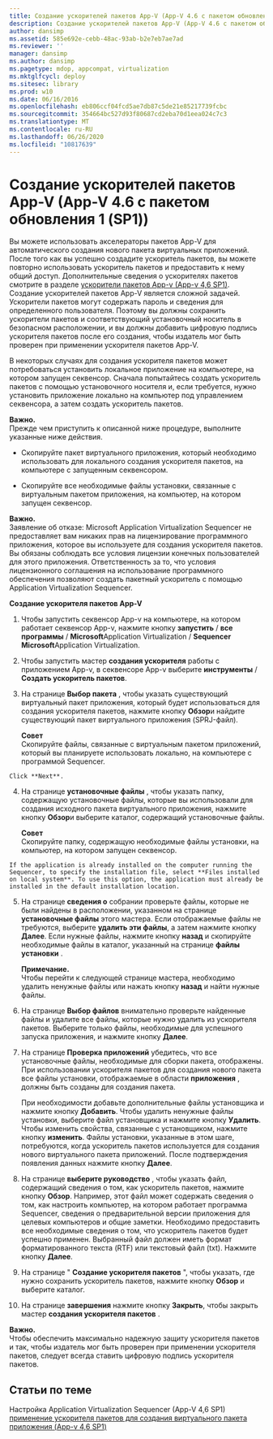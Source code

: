 ```yaml
---
title: Создание ускорителей пакетов App-V (App-V 4.6 с пакетом обновления 1 (SP1))
description: Создание ускорителей пакетов App-V (App-V 4.6 с пакетом обновления 1 (SP1))
author: dansimp
ms.assetid: 585e692e-cebb-48ac-93ab-b2e7eb7ae7ad
ms.reviewer: ''
manager: dansimp
ms.author: dansimp
ms.pagetype: mdop, appcompat, virtualization
ms.mktglfcycl: deploy
ms.sitesec: library
ms.prod: w10
ms.date: 06/16/2016
ms.openlocfilehash: eb806ccf04fcd5ae7db87c5de21e85217739fcbc
ms.sourcegitcommit: 354664bc527d93f80687cd2eba70d1eea024c7c3
ms.translationtype: MT
ms.contentlocale: ru-RU
ms.lasthandoff: 06/26/2020
ms.locfileid: "10817639"
---
```

# Создание ускорителей пакетов App-V (App-V 4.6 с пакетом обновления 1 (SP1))


Вы можете использовать акселераторы пакетов App-V для автоматического создания нового пакета виртуальных приложений. После того как вы успешно создадите ускоритель пакетов, вы можете повторно использовать ускоритель пакетов и предоставить к нему общий доступ. Дополнительные сведения о ускорителях пакетов смотрите в разделе [ускорители пакетов App-v (App-v 4,6 SP1)](about-app-v-package-accelerators--app-v-46-sp1-.md). Создание ускорителей пакетов App-V является сложной задачей. Ускорители пакетов могут содержать пароль и сведения для определенного пользователя. Поэтому вы должны сохранить ускорители пакетов и соответствующий установочный носитель в безопасном расположении, и вы должны добавить цифровую подпись ускорителя пакетов после его создания, чтобы издатель мог быть проверен при применении ускорителя пакетов App-V.

В некоторых случаях для создания ускорителя пакетов может потребоваться установить локальное приложение на компьютере, на котором запущен секвенсор. Сначала попытайтесь создать ускоритель пакетов с помощью установочного носителя и, если требуется, нужно установить приложение локально на компьютер под управлением секвенсора, а затем создать ускоритель пакетов.

**Важно.**  
Прежде чем приступить к описанной ниже процедуре, выполните указанные ниже действия.

-   Скопируйте пакет виртуального приложения, который необходимо использовать для локального создания ускорителя пакетов, на компьютере с запущенным секвенсором.

-   Скопируйте все необходимые файлы установки, связанные с виртуальным пакетом приложения, на компьютер, на котором запущен секвенсор.



**Важно.**  
Заявление об отказе: Microsoft Application Virtualization Sequencer не предоставляет вам никаких прав на лицензирование программного приложения, которое вы используете для создания ускорителя пакетов. Вы обязаны соблюдать все условия лицензии конечных пользователей для этого приложения. Ответственность за то, что условия лицензионного соглашения на использование программного обеспечения позволяют создать пакетный ускоритель с помощью Application Virtualization Sequencer.



**Создание ускорителя пакетов App-V**

1.  Чтобы запустить секвенсор App-v на компьютере, на котором работает секвенсор App-v, нажмите кнопку **запустить**  /  **все программы**  /  **Microsoft**Application Virtualization  /  **Sequencer Microsoft**Application Virtualization.

2.  Чтобы запустить мастер **создания ускорителя** работы с приложением App-v, в секвенсоре App-v выберите **инструменты**  /  **Создать ускоритель пакетов**.

3.  На странице **Выбор пакета** , чтобы указать существующий виртуальный пакет приложения, который будет использоваться для создания ускорителя пакетов, нажмите кнопку **Обзор**и найдите существующий пакет виртуального приложения (SPRJ-файл).

    **Совет**  
    Скопируйте файлы, связанные с виртуальным пакетом приложений, который вы планируете использовать локально, на компьютере с программой Sequencer.



~~~
Click **Next**.
~~~

4. На странице **установочные файлы** , чтобы указать папку, содержащую установочные файлы, которые вы использовали для создания исходного пакета виртуального приложения, нажмите кнопку **Обзор**и выберите каталог, содержащий установочные файлы.

   **Совет**  
   Скопируйте папку, содержащую необходимые файлы установки, на компьютер, на котором запущен секвенсор.



~~~
If the application is already installed on the computer running the Sequencer, to specify the installation file, select **Files installed on local system**. To use this option, the application must already be installed in the default installation location.
~~~

5. На странице **сведения о** собрании проверьте файлы, которые не были найдены в расположении, указанном на странице **установочные файлы** этого мастера. Если отображаемые файлы не требуются, выберите **удалить эти файлы**, а затем нажмите кнопку **Далее**. Если нужные файлы, нажмите кнопку **назад** и скопируйте необходимые файлы в каталог, указанный на странице **файлы установки** .

   **Примечание.**  
   Чтобы перейти к следующей странице мастера, необходимо удалить ненужные файлы или нажать кнопку **назад** и найти нужные файлы.



6. На странице **Выбор файлов** внимательно проверьте найденные файлы и удалите все файлы, которые нужно удалить из ускорителя пакетов. Выберите только файлы, необходимые для успешного запуска приложения, и нажмите кнопку **Далее**.

7. На странице **Проверка приложений** убедитесь, что все установочные файлы, необходимые для сборки пакета, отображены. При использовании ускорителя пакетов для создания нового пакета все файлы установки, отображаемые в области **приложения** , должны быть созданы для создания пакета.

   При необходимости добавьте дополнительные файлы установщика и нажмите кнопку **Добавить**. Чтобы удалить ненужные файлы установки, выберите файл установщика и нажмите кнопку **Удалить**. Чтобы изменить свойства, связанные с установщиком, нажмите кнопку **изменить**. Файлы установки, указанные в этом шаге, потребуются, когда ускоритель пакетов используется для создания нового виртуального пакета приложений. После подтверждения появления данных нажмите кнопку **Далее**.

8. На странице **выберите руководство** , чтобы указать файл, содержащий сведения о том, как ускоритель пакетов, нажмите кнопку **Обзор**. Например, этот файл может содержать сведения о том, как настроить компьютер, на котором работает программа Sequencer, сведения о предварительной версии приложения для целевых компьютеров и общие заметки. Необходимо предоставить все необходимые сведения о том, что ускоритель пакетов будет успешно применен. Выбранный файл должен иметь формат форматированного текста (RTF) или текстовый файл (txt). Нажмите кнопку **Далее**.

9. На странице " **Создание ускорителя пакетов** ", чтобы указать, где нужно сохранить ускоритель пакетов, нажмите кнопку **Обзор** и выберите каталог.

10. На странице **завершения** нажмите кнопку **Закрыть**, чтобы закрыть мастер **создания ускорителя пакетов** .

   **Важно.**  
   Чтобы обеспечить максимально надежную защиту ускорителя пакетов и так, чтобы издатель мог быть проверен при применении ускорителя пакетов, следует всегда ставить цифровую подпись ускорителя пакетов.



## Статьи по теме


Настройка Application Virtualization Sequencer (App-V 4,6 SP1) [применение ускорителя пакетов для создания виртуального пакета приложения (App-v 4,6 SP1)](how-to-apply-a-package-accelerator-to-create-a-virtual-application-package---app-v-46-sp1-.md)









